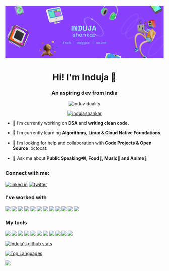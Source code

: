 ![Header](Header.jpg)
<h1 align="center">Hi! I'm Induja 👋</h1>
<h3 align="center">An aspiring dev from India</h3>

<p align="center"> <img src="https://komarev.com/ghpvc/?username=induviduality&color=8840fc" alt="induviduality" /> </p>
<p align="center">
  <a href="https://twitter.com/indujashankar" target="blank"><img src="https://img.shields.io/twitter/follow/indujashankar?logo=twitter&style=for-the-badge" alt="indujashankar" /></a> </p>

- 🔭 I’m currently working on **DSA** and **writing clean code.**

- 🌱 I’m currently learning **Algorithms, Linux & Cloud Native Foundations**

- 🤝 I’m looking for help and collaboration with **Code Projects & Open Source** :octocat:

- 💬 Ask me about **Public Speaking🔊, Food🍕, Music🎵 and Anime🗻**

<h3 align="left">Connect with me:</h3>
<p align="left">
<a href="https://www.linkedin.com/in/indujashankar/" target="blank"><img src="https://www.vectorlogo.zone/logos/linkedin/linkedin-icon.svg" align="center" alt="linked in" height=40 /></a>
<a href="https://twitter.com/indujashankar" target="blank"><img align="center" src="https://www.vectorlogo.zone/logos/twitter/twitter-official.svg" alt="twitter" height=40 /></a>
</p>

### I've worked with
<img src="https://cdn.jsdelivr.net/gh/devicons/devicon/icons/cplusplus/cplusplus-original.svg" height=40 /> <img src="https://cdn.jsdelivr.net/gh/devicons/devicon/icons/python/python-original.svg" height=40 /> <img src="https://cdn.jsdelivr.net/gh/devicons/devicon/icons/dart/dart-original.svg" height=40 /> <img src="https://www.vectorlogo.zone/logos/flutterio/flutterio-icon.svg" height=40 /> <img src="https://cdn.jsdelivr.net/gh/devicons/devicon/icons/elixir/elixir-original.svg" height=40 /> <img src="https://cdn.jsdelivr.net/gh/devicons/devicon/icons/mysql/mysql-original-wordmark.svg" height=40 /> <img src="https://www.vectorlogo.zone/logos/git-scm/git-scm-icon.svg" height=40 /> <img src="https://www.vectorlogo.zone/logos/w3_html5/w3_html5-icon.svg" height=40 /> <img src="https://cdn.jsdelivr.net/gh/devicons/devicon/icons/css3/css3-original.svg" height=40 /> <img src="https://www.vectorlogo.zone/logos/firebase/firebase-icon.svg" height=40 /> <img src="https://cdn.jsdelivr.net/gh/devicons/devicon/icons/c/c-original.svg" height=40 /> <img src="https://cdn.jsdelivr.net/gh/devicons/devicon/icons/java/java-original.svg" height=40 />

### My tools
<img src="https://cdn.jsdelivr.net/gh/devicons/devicon/icons/vim/vim-original.svg" height=40 /> <img src="https://cdn.jsdelivr.net/gh/devicons/devicon/icons/jetbrains/jetbrains-original.svg" height=40 /> <img src="https://cdn.jsdelivr.net/gh/devicons/devicon/icons/vscode/vscode-original.svg" height=40 /> <img src="https://cdn.jsdelivr.net/gh/devicons/devicon/icons/ubuntu/ubuntu-plain.svg" height=40 />  <img src="https://www.vectorlogo.zone/logos/github/github-icon.svg" height=40 /> <img src="https://www.vectorlogo.zone/logos/gitlab/gitlab-icon.svg" height=40 /> <img src="https://www.vectorlogo.zone/logos/unity3d/unity3d-icon.svg" height=40 /> <img src="https://cdn.jsdelivr.net/gh/devicons/devicon/icons/firefox/firefox-original.svg" height=40 /> <img src="https://cdn.jsdelivr.net/gh/devicons/devicon/icons/jupyter/jupyter-original-wordmark.svg" height=40 /> <img src="https://cdn.jsdelivr.net/gh/devicons/devicon/icons/figma/figma-original.svg" height=40 /> <img src="https://www.vectorlogo.zone/logos/framer/framer-icon.svg" height=40 />

<p align="center">

[![Induja's github stats](https://github-readme-stats.vercel.app/api?username=induviduality&show_icons=true&theme=midnight-purple)](https://github.com/anuraghazra/github-readme-stats)

[![Top Languages](https://github-readme-stats.vercel.app/api/top-langs/?username=induviduality&show_icons=true&theme=midnight-purple&layout=compact)](https://github.com/anuraghazra/github-readme-stats)
</p>


![](https://hit.yhype.me/github/profile?user_id=53386868)
